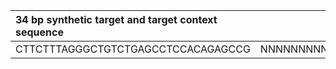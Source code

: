 | 34 bp synthetic target and target context sequence | RRBS | DNase | label |
|:-------|:----:|-------:|-------:|
| CTTCTTTAGGGCTGTCTGAGCCTCCACAGAGCCG | NNNNNNNNNNNNNNNNNNNNNNNNNNNNNNNNNN | C | |
